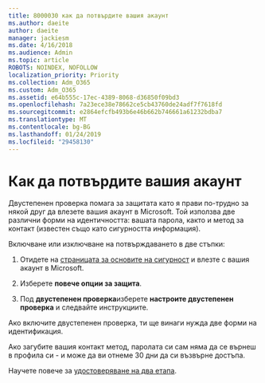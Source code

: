 ```yaml
---
title: 8000030 как да потвърдите вашия акаунт
ms.author: daeite
author: daeite
manager: jackiesm
ms.date: 4/16/2018
ms.audience: Admin
ms.topic: article
ROBOTS: NOINDEX, NOFOLLOW
localization_priority: Priority
ms.collection: Adm_O365
ms.custom: Adm_O365
ms.assetid: e64b555c-17ec-4389-8068-d36850f09bd3
ms.openlocfilehash: 7a23ece38e78662ce5cb43760de24adf7f7618fd
ms.sourcegitcommit: e2864efcfb493b6e46b662b746661a61232bdba7
ms.translationtype: MT
ms.contentlocale: bg-BG
ms.lasthandoff: 01/24/2019
ms.locfileid: "29458130"
---
```

# <a name="how-to-verify-your-account"></a>Как да потвърдите вашия акаунт

Двустепенен проверка помага за защитата като я прави по-трудно за някой друг да влезете вашия акаунт в Microsoft. Той използва две различни форми на идентичността: вашата парола, както и метод за контакт (известен също като сигурността информация). 
  
Включване или изключване на потвърждаването в две стъпки:
  
1. Отидете на [страницата за основите на сигурност](https://go.microsoft.com/fwlink/?linkid=842325) и влезте с вашия акаунт в Microsoft. 
    
2. Изберете **повече опции за защита**. 
    
3. Под **двустепенен проверка**изберете **настроите двустепенен проверка** и следвайте инструкциите. 
    
Ако включите двустепенен проверка, ти ще винаги нужда две форми на идентификация.
  
Ако загубите вашия контакт метод, паролата си сам няма да се върнеш в профила си - и може да ви отнеме 30 дни да си възвърне достъпа. 
  
Научете повече за [удостоверяване на два етапа](https://go.microsoft.com/fwlink/?linkid=872270).
  

